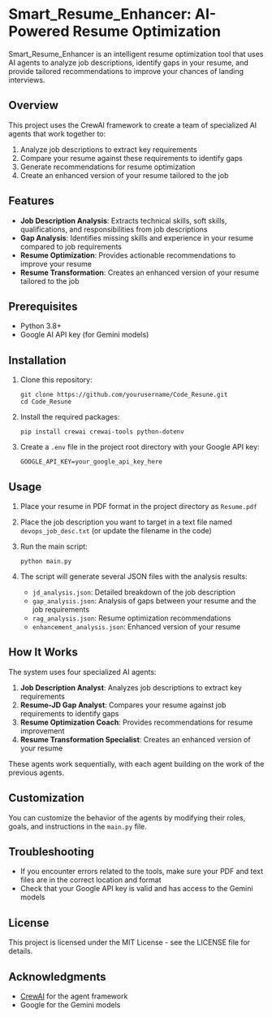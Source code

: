 # Smart_Resume_Enhancer: AI-Powered Resume Optimization

Smart_Resume_Enhancer is an intelligent resume optimization tool that uses AI agents to analyze job descriptions, identify gaps in your resume, and provide tailored recommendations to improve your chances of landing interviews.

## Overview

This project uses the CrewAI framework to create a team of specialized AI agents that work together to:

1. Analyze job descriptions to extract key requirements
2. Compare your resume against these requirements to identify gaps
3. Generate recommendations for resume optimization
4. Create an enhanced version of your resume tailored to the job

## Features

- **Job Description Analysis**: Extracts technical skills, soft skills, qualifications, and responsibilities from job descriptions
- **Gap Analysis**: Identifies missing skills and experience in your resume compared to job requirements
- **Resume Optimization**: Provides actionable recommendations to improve your resume
- **Resume Transformation**: Creates an enhanced version of your resume tailored to the job

## Prerequisites

- Python 3.8+
- Google AI API key (for Gemini models)

## Installation

1. Clone this repository:
   ```
   git clone https://github.com/yourusername/Code_Resune.git
   cd Code_Resune
   ```

2. Install the required packages:
   ```
   pip install crewai crewai-tools python-dotenv
   ```

3. Create a `.env` file in the project root directory with your Google API key:
   ```
   GOOGLE_API_KEY=your_google_api_key_here
   ```

## Usage

1. Place your resume in PDF format in the project directory as `Resume.pdf`

2. Place the job description you want to target in a text file named `devops_job_desc.txt` (or update the filename in the code)

3. Run the main script:
   ```
   python main.py
   ```

4. The script will generate several JSON files with the analysis results:
   - `jd_analysis.json`: Detailed breakdown of the job description
   - `gap_analysis.json`: Analysis of gaps between your resume and the job requirements
   - `rag_analysis.json`: Resume optimization recommendations
   - `enhancement_analysis.json`: Enhanced version of your resume

## How It Works

The system uses four specialized AI agents:

1. **Job Description Analyst**: Analyzes job descriptions to extract key requirements
2. **Resume-JD Gap Analyst**: Compares your resume against job requirements to identify gaps
3. **Resume Optimization Coach**: Provides recommendations for resume improvement
4. **Resume Transformation Specialist**: Creates an enhanced version of your resume

These agents work sequentially, with each agent building on the work of the previous agents.

## Customization

You can customize the behavior of the agents by modifying their roles, goals, and instructions in the `main.py` file.

## Troubleshooting

- If you encounter errors related to the tools, make sure your PDF and text files are in the correct location and format
- Check that your Google API key is valid and has access to the Gemini models

## License

This project is licensed under the MIT License - see the LICENSE file for details.

## Acknowledgments

- [CrewAI](https://github.com/joaomdmoura/crewAI) for the agent framework
- Google for the Gemini models

